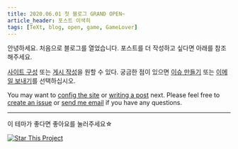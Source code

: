 ```yaml
---
title: 2020.06.01 첫 블로그 GRAND OPEN~
article_header: 포스트 이색히 
tags: [TeXt, blog, open, game, GameLover]
---
```


안녕하세요. 처음으로 블로그를 열었습니다. 포스트를 더 작성하고 싶다면 아래를 참조해주세요.

[사이트 구성](https://tianqi.name/jekyll-TeXt-theme/docs/en/configuration) 또는 [게시 작성](다음)을 원할 수 있다. 궁금한 점이 있으면 [이슈 만들기](https://github.com/kitian616/jekyll-TeXt-theme/issues) 또는 [이메일 보내기](메일:kitian616@outlook.com)를 선택하십시오.

You may want to [config the site](https://tianqi.name/jekyll-TeXt-theme/docs/en/configuration) or [writing a post](https://tianqi.name/jekyll-TeXt-theme/docs/en/writing-posts) next. Please feel free to [create an issue](https://github.com/kitian616/jekyll-TeXt-theme/issues) or [send me email](mailto:kitian616@outlook.com) if you have any questions.

<!--more-->

---

이 테마가 좋다면 좋아요를 눌러주세요☆



[![Star This Project](https://img.shields.io/github/stars/kitian616/jekyll-TeXt-theme.svg?label=Stars&style=social)](https://github.com/kitian616/jekyll-TeXt-theme/)
